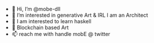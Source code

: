 - 👋 Hi, I’m @mobe-dll
- 👀 I’m interested in generative Art & IRL I am an Architect
- 🌱 I am interested to learn haskell
- 💞️ Blockchain based Art
- 📫 reach me with handle mobE @ twitter

<!---
mobe-dll/mobe-dll is a ✨ special ✨ repository because its `README.md` (this file) appears on your GitHub profile.
You can click the Preview link to take a look at your changes.
--->

